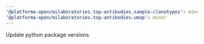 ```yaml
---
'@platforma-open/milaboratories.top-antibodies.sample-clonotypes': minor
'@platforma-open/milaboratories.top-antibodies.umap': minor
---
```


Update python package versions
